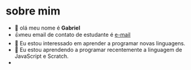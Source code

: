# sobre mim


- 👋 olá meu nome é **Gabriel**
- :+1:meu email de contato de estudante é [e-mail](rodrigues.borges.gabriel@escola.pr.gov.br)
- 👀 Eu estou interessado em aprender a programar novas linguagens.
- 🌱 Eu estou aprendendo a programar recentemente a linguagem de JavaScript e Scratch.
- 
